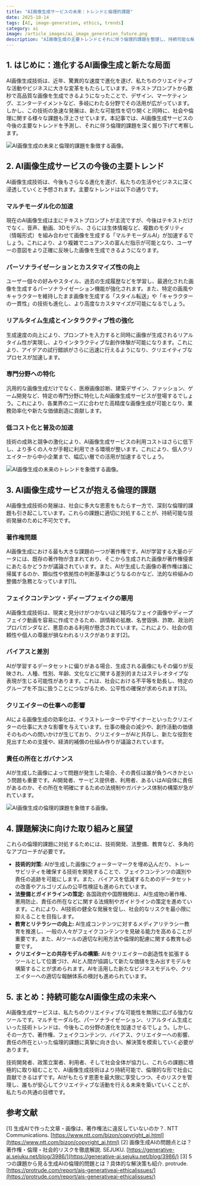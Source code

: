 ```yaml
---
title: "AI画像生成サービスの未来：トレンドと倫理的課題"
date: 2025-10-14
tags: [AI, image-generation, ethics, trends]
category: ai
image: /article_images/ai_image_generation_future.png
description: "AI画像生成の主要トレンドとそれに伴う倫理的課題を整理し、持続可能な解決策を考察します。"
---
```


## 1. はじめに：進化するAI画像生成と新たな局面

AI画像生成技術は、近年、驚異的な速度で進化を遂げ、私たちのクリエイティブな活動やビジネスに大きな変革をもたらしています。テキストプロンプトから数秒で高品質な画像を生成できるようになったことで、デザイン、マーケティング、エンターテイメントなど、多岐にわたる分野でその活用が広がっています。しかし、この技術の急速な発展は、新たな可能性を切り開くと同時に、社会や倫理に関する様々な課題も浮上させています。本記事では、AI画像生成サービスの今後の主要なトレンドを予測し、それに伴う倫理的課題を深く掘り下げて考察します。

![AI画像生成の未来と倫理的課題を象徴する画像。]( /article_images/ai-image-generation-services-future1.png )

## 2. AI画像生成サービスの今後の主要トレンド

AI画像生成技術は、今後もさらなる進化を遂げ、私たちの生活やビジネスに深く浸透していくと予想されます。主要なトレンドは以下の通りです。

### マルチモーダル化の加速

現在のAI画像生成は主にテキストプロンプトが主流ですが、今後はテキストだけでなく、音声、動画、3Dモデル、さらには生体情報など、複数のモダリティ（情報形式）を組み合わせて画像を生成する「マルチモーダルAI」が加速するでしょう。これにより、より複雑でニュアンスの富んだ指示が可能となり、ユーザーの意図をより正確に反映した画像を生成できるようになります。

### パーソナライゼーションとカスタマイズ性の向上

ユーザー個々の好みやスタイル、過去の生成履歴などを学習し、最適化された画像を生成するパーソナライゼーション機能が強化されます。また、特定の画風やキャラクターを維持したまま画像を生成する「スタイル転送」や「キャラクターの一貫性」の技術も進化し、より高度なカスタマイズが可能になるでしょう。

### リアルタイム生成とインタラクティブ性の強化

生成速度の向上により、プロンプトを入力すると同時に画像が生成されるリアルタイム性が実現し、よりインタラクティブな創作体験が可能になります。これにより、アイデアの試行錯誤がさらに迅速に行えるようになり、クリエイティブなプロセスが加速します。

### 専門分野への特化

汎用的な画像生成だけでなく、医療画像診断、建築デザイン、ファッション、ゲーム開発など、特定の専門分野に特化したAI画像生成サービスが登場するでしょう。これにより、各業界のニーズに合わせた高精度な画像生成が可能となり、業務効率化や新たな価値創造に貢献します。

### 低コスト化と普及の加速

技術の成熟と競争の激化により、AI画像生成サービスの利用コストはさらに低下し、より多くの人々が手軽に利用できる環境が整います。これにより、個人クリエイターから中小企業まで、幅広い層での活用が加速するでしょう。

![AI画像生成の未来のトレンドを象徴する画像。]( /article_images/ai-image-generation-services-future2.png )

## 3. AI画像生成サービスが抱える倫理的課題

AI画像生成技術の発展は、社会に多大な恩恵をもたらす一方で、深刻な倫理的課題も引き起こしています。これらの課題に適切に対処することが、持続可能な技術発展のために不可欠です。

### 著作権問題

AI画像生成における最も大きな課題の一つが著作権です。AIが学習する大量のデータには、既存の著作物が含まれており、そこから生成された画像が著作権侵害にあたるかどうかが議論されています。また、AIが生成した画像の著作権は誰に帰属するのか、類似性や依拠性の判断基準はどうなるのかなど、法的な枠組みの整備が急務となっています[1]。

### フェイクコンテンツ・ディープフェイクの悪用

AI画像生成技術は、現実と見分けがつかないほど精巧なフェイク画像やディープフェイク動画を容易に作成できるため、誤情報の拡散、名誉毀損、詐欺、政治的プロパガンダなど、悪意のある利用が懸念されています。これにより、社会の信頼性や個人の尊厳が損なわれるリスクがあります[2]。

### バイアスと差別

AIが学習するデータセットに偏りがある場合、生成される画像にもその偏りが反映され、人種、性別、年齢、文化などに関する差別的またはステレオタイプな表現が生じる可能性があります。これは、社会における不平等を助長し、特定のグループを不当に扱うことにつながるため、公平性の確保が求められます[3]。

### クリエイターの仕事への影響

AIによる画像生成の効率化は、イラストレーターやデザイナーといったクリエイターの仕事に大きな影響を与えています。仕事の機会の減少や、創作活動の価値そのものへの問いかけが生じており、クリエイターがAIと共存し、新たな役割を見出すための支援や、経済的補償の仕組み作りが議論されています。

### 責任の所在とガバナンス

AIが生成した画像によって問題が発生した場合、その責任は誰が負うべきかという問題も重要です。AI開発者、サービス提供者、利用者、あるいはAI自体に責任があるのか、その所在を明確にするための法規制やガバナンス体制の構築が急がれています。

![AI画像生成の倫理的課題を象徴する画像。]( /article_images/ai-image-generation-services-future3.png )

## 4. 課題解決に向けた取り組みと展望

これらの倫理的課題に対処するためには、技術開発、法整備、教育など、多角的なアプローチが必要です。

*   **技術的対策:** AIが生成した画像にウォーターマークを埋め込んだり、トレーサビリティを確保する技術を開発することで、フェイクコンテンツの識別や責任の追跡を可能にします。また、バイアスを低減するためのデータセットの改善やアルゴリズムの公平性検証も進められています。
*   **法整備とガイドラインの策定:** 各国政府や国際機関は、AI生成物の著作権、悪用防止、責任の所在などに関する法規制やガイドラインの策定を進めています。これにより、AI技術の健全な発展を促し、社会的なリスクを最小限に抑えることを目指します。
*   **教育とリテラシーの向上:** AI生成コンテンツに対するメディアリテラシー教育を推進し、一般の人々がフェイクコンテンツを見破る能力を高めることが重要です。また、AIツールの適切な利用方法や倫理的配慮に関する教育も必要です。
*   **クリエイターとの共存モデルの構築:** AIをクリエイターの創造性を拡張するツールとして位置づけ、AIと人間が協調して新たな価値を生み出すモデルを構築することが求められます。AIを活用した新たなビジネスモデルや、クリエイターへの適切な報酬体系の検討も進められています。

## 5. まとめ：持続可能なAI画像生成の未来へ

AI画像生成サービスは、私たちのクリエイティブな可能性を無限に広げる強力なツールです。マルチモーダル化、パーソナライゼーション、リアルタイム生成といった技術トレンドは、今後もこの分野の進化を加速させるでしょう。しかし、その一方で、著作権、フェイクコンテンツ、バイアス、クリエイターへの影響、責任の所在といった倫理的課題に真摯に向き合い、解決策を模索していく必要があります。

技術開発者、政策立案者、利用者、そして社会全体が協力し、これらの課題に積極的に取り組むことで、AI画像生成技術はより持続可能で、倫理的な形で社会に貢献できるはずです。AIがもたらす恩恵を最大限に享受しつつ、そのリスクを管理し、誰もが安心してクリエイティブな活動を行える未来を築いていくことが、私たちの共通の目標です。

## 参考文献

[1] 生成AIで作った文章・画像は、著作権法に違反していないのか？. NTT Communications. [https://www.ntt.com/bizon/copyright_ai.html](https://www.ntt.com/bizon/copyright_ai.html)
[2] 画像生成AIの問題点とは？著作権・倫理・社会的リスクを徹底解説. SEJUKU. [https://generative-ai.sejuku.net/blog/3986/](https://generative-ai.sejuku.net/blog/3986/)
[3] 5つの課題から見る生成AIの倫理的問題とは？具体的な解決策も紹介. protrude. [https://protrude.com/report/ais-generativeai-ethicalissues/](https://protrude.com/report/ais-generativeai-ethicalissues/)
